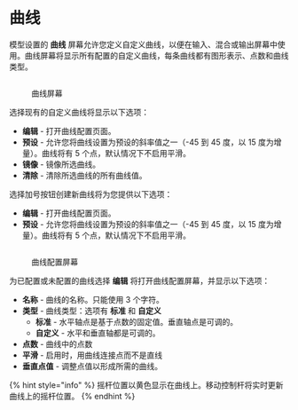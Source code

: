 # 曲线

模型设置的 **曲线** 屏幕允许您定义自定义曲线，以便在输入、混合或输出屏幕中使用。曲线屏幕将显示所有配置的自定义曲线，每条曲线都有图形表示、点数和曲线类型。

<figure><img src="https://edgetx-static.zkl2333.com/curve1.png" alt=""><figcaption><p>曲线屏幕</p></figcaption></figure>

选择现有的自定义曲线将显示以下选项：

* **编辑** - 打开曲线配置页面。
* **预设** - 允许您将曲线设置为预设的斜率值之一（-45 到 45 度，以 15 度为增量）。曲线将有 5 个点，默认情况下不启用平滑。
* **镜像** - 镜像所选曲线。
* **清除** - 清除所选曲线的所有曲线值。

选择加号按钮创建新曲线将为您提供以下选项：

* **编辑** - 打开曲线配置页面。
* **预设** - 允许您将曲线设置为预设的斜率值之一（-45 到 45 度，以 15 度为增量）。曲线将有 5 个点，默认情况下不启用平滑。

<figure><img src="https://edgetx-static.zkl2333.com/curves2.png" alt=""><figcaption><p>曲线配置屏幕</p></figcaption></figure>

为已配置或未配置的曲线选择 **编辑** 将打开曲线配置屏幕，并显示以下选项：

* **名称** - 曲线的名称。只能使用 3 个字符。
* **类型** - 曲线类型：选项有 **标准** 和 **自定义**
  * **标准** - 水平轴点是基于点数的固定值。垂直轴点是可调的。
  * **自定义** - 水平和垂直轴都是可调的。
* **点数** - 曲线中的点数
* **平滑** - 启用时，用曲线连接点而不是直线
* **垂直点值** - 调整点值以形成所需的曲线。

{% hint style="info" %}
摇杆位置以黄色显示在曲线上。移动控制杆将实时更新曲线上的摇杆位置。
{% endhint %}